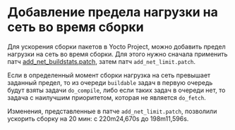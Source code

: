 # Добавление предела нагрузки на сеть во время сборки

Для ускорения сборки пакетов в Yocto Project, можно добавить предел нагрузки на сеть во время сборки. Для этого нужно
сначала применить
патч [add_net_buildstats.patch](https://github.com/moevm/os_profiling/blob/1aa71b1f78111d2f731c0d86d5c1c60c3e091860/src/yocto-patches/add_net_buildstats.patch),
затем патч `add_net_limit.patch`.

Если в определенный момент сборки нагрузка на сеть превышает заданный предел, то из очереди `buildable` задач в первую
очередь будут взяты задачи `do_compile`, либо если таких задач в очереди нет, то задача с наилучшим приоритетом, которая
не является `do_fetch`.

Изменения, представленные в патче `add_net_limit.patch`, позволили ускорить сборку на 20 мин: с 220m24,670s до
198m11,596s.


